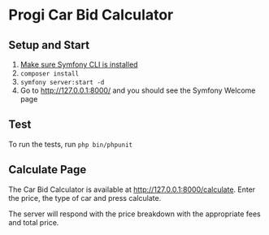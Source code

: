 # Progi Car Bid Calculator

## Setup and Start

1. [Make sure Symfony CLI is installed](https://symfony.com/download)
2. `composer install`
3. `symfony server:start -d`
4. Go to http://127.0.0.1:8000/ and you should see the Symfony Welcome page

## Test

To run the tests, run `php bin/phpunit`

## Calculate Page

The Car Bid Calculator is available at http://127.0.0.1:8000/calculate. Enter the price, the type of car and press calculate.

The server will respond with the price breakdown with the appropriate fees and total price.